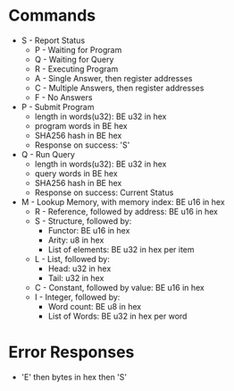 # Commands
+ S - Report Status
  + P - Waiting for Program
  + Q - Waiting for Query
  + R - Executing Program
  + A - Single Answer, then register addresses
  + C - Multiple Answers, then register addresses
  + F - No Answers
+ P - Submit Program
  + length in words(u32): BE u32 in hex
  + program words in BE hex
  + SHA256 hash in BE hex
  + Response on success: 'S'
+ Q - Run Query
  + length in words(u32): BE u32 in hex
  + query words in BE hex
  + SHA256 hash in BE hex
  + Response on success: Current Status
+ M - Lookup Memory, with memory index: BE u16 in hex
  + R - Reference, followed by address: BE u16 in hex
  + S - Structure, followed by:
    + Functor: BE u16 in hex
    + Arity: u8 in hex
    + List of elements: BE u32 in hex per item
  + L - List, followed by:
    + Head: u32 in hex
    + Tail: u32 in hex
  + C - Constant, followed by value: BE u16 in hex
  + I - Integer, followed by:
    + Word count: BE u8 in hex
    + List of Words: BE u32 in hex per word

# Error Responses
+ 'E' then bytes in hex then 'S'
